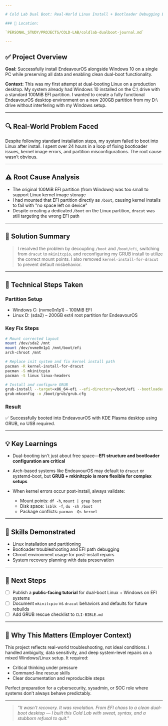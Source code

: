 ```yaml
---

# Cold Lab Dual Boot: Real-World Linux Install + Bootloader Debugging Experience

### 📁 Location:

`PERSONAL_STUDY/PROJECTS/COLD-LAB/coldlab-dualboot-journal.md`

---
```


## ✅ Project Overview

**Goal:** Successfully install EndeavourOS alongside Windows 10 on a single PC while preserving all data and enabling clean dual-boot functionality.

**Context:** This was my first attempt at dual-booting Linux on a production desktop. My system already had Windows 10 installed on the C:\ drive with a standard 100MiB EFI partition. I wanted to create a fully functional EndeavourOS desktop environment on a new 200GB partition from my D:\ drive without interfering with my Windows setup.

---

## 🔍 Real-World Problem Faced

Despite following standard installation steps, my system failed to boot into Linux after install. I spent over 24 hours in a loop of fixing bootloader issues, kernel image errors, and partition misconfigurations. The root cause wasn’t obvious.

---

## ⚠️ Root Cause Analysis

* The original 100MiB EFI partition (from Windows) was too small to support Linux kernel image storage
* I had mounted that EFI partition directly as `/boot`, causing kernel installs to fail with "no space left on device"
* Despite creating a dedicated `/boot` on the Linux partition, `dracut` was still targeting the wrong EFI path

---

## 🧠 Solution Summary

> I resolved the problem by decoupling `/boot` and `/boot/efi`, switching from `dracut` to `mkinitcpio`, and reconfiguring my GRUB install to utilize the correct mount points. I also removed `kernel-install-for-dracut` to prevent default misbehavior.

---

## 🔧 Technical Steps Taken

### Partition Setup

* Windows C: (nvme0n1p1) – 100MiB EFI
* Linux D: (sda2) – 200GB ext4 root partition for EndeavourOS

### Key Fix Steps

```bash
# Mount corrected layout
mount /dev/sda2 /mnt
mount /dev/nvme0n1p1 /mnt/boot/efi
arch-chroot /mnt

# Replace init system and fix kernel install path
pacman -R kernel-install-for-dracut
pacman -S mkinitcpio
pacman -S linux linux-headers

# Install and configure GRUB
grub-install --target=x86_64-efi --efi-directory=/boot/efi --bootloader-id=GRUB
grub-mkconfig -o /boot/grub/grub.cfg
```

### Result

✅ Successfully booted into EndeavourOS with KDE Plasma desktop using GRUB, no USB required.

---

## 💡 Key Learnings

* Dual-booting isn't just about free space—**EFI structure and bootloader configuration are critical**
* Arch-based systems like EndeavourOS may default to `dracut` or systemd-boot, but **GRUB + mkinitcpio is more flexible for complex setups**
* When kernel errors occur post-install, always validate:

  * Mount points: `df -h`, `mount | grep boot`
  * Disk space: `lsblk -f`, `du -sh /boot`
  * Package conflicts: `pacman -Qs kernel`

---

## 🧰 Skills Demonstrated

* Linux installation and partitioning
* Bootloader troubleshooting and EFI path debugging
* Chroot environment usage for post-install repairs
* System recovery planning with data preservation

---

## 🧭 Next Steps

* [ ] Publish a **public-facing tutorial** for dual-boot Linux + Windows on EFI systems
* [ ] Document `mkinitcpio` vs `dracut` behaviors and defaults for future rebuilds
* [ ] Add GRUB rescue checklist to `CLI-BIBLE.md`

---

## 🎯 Why This Matters (Employer Context)

This project reflects real-world troubleshooting, not ideal conditions. I handled ambiguity, data sensitivity, and deep system-level repairs on a mixed Windows/Linux setup. It required:

* Critical thinking under pressure
* Command-line rescue skills
* Clear documentation and reproducible steps

Perfect preparation for a cybersecurity, sysadmin, or SOC role where systems don’t always behave predictably.

---

> *"It wasn’t recovery. It was revelation. From EFI chaos to a clean dual-boot desktop — I built this Cold Lab with sweat, syntax, and a stubborn refusal to quit."*
